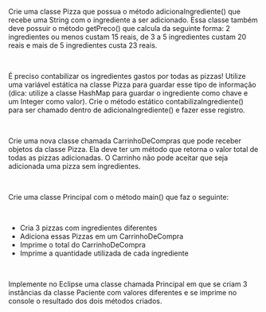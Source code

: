 Crie uma classe Pizza que possua o método adicionaIngrediente() que recebe uma String com o ingrediente a ser adicionado. Essa classe também deve possuir o método getPreco() que calcula da seguinte forma: 2 ingredientes ou menos custam 15 reais, de 3 a 5 ingredientes custam 20 reais e mais de 5 ingredientes custa 23 reais.

<br/>

É preciso contabilizar os ingredientes gastos por todas as pizzas! Utilize uma variável estática na classe Pizza para guardar esse tipo de informação (dica: utilize a classe HashMap para guardar o ingrediente como chave e um Integer como valor). Crie o método estático contabilizaIngrediente() para ser chamado dentro de adicionaIngrediente() e fazer esse registro.

<br/>

Crie uma nova classe chamada CarrinhoDeCompras que pode receber objetos da classe Pizza. Ela deve ter um método que retorna o valor total de todas as pizzas adicionadas. O Carrinho não pode aceitar que seja adicionada uma pizza sem ingredientes.

<br/>

Crie uma classe Principal com o método main() que faz o seguinte:

<br/>

<ul>
<li>Cria 3 pizzas com ingredientes diferentes</li>
<li>Adiciona essas Pizzas em um CarrinhoDeCompra</li>
<li>Imprime o total do CarrinhoDeCompra</li>
<li>Imprime a quantidade utilizada de cada ingrediente</li>
</ul>

<br/>

Implemente no Eclipse uma classe chamada Principal em que se criam 3 instâncias da classe Paciente com valores diferentes e se imprime no console o resultado dos dois métodos criados.

